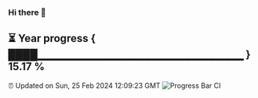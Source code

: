 ### Hi there 👋
⏳ Year progress { ████▁▁▁▁▁▁▁▁▁▁▁▁▁▁▁▁▁▁▁▁▁▁▁▁▁▁ } 15.17 %
---
⏰ Updated on Sun, 25 Feb 2024 12:09:23 GMT
![Progress Bar CI](https://github.com/Moyi321/Moyi321/workflows/Progress%20Bar%20CI/badge.svg)
